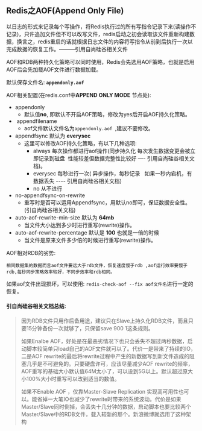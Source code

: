 ## Redis之AOF(Append Only File)

以日志的形式来记录每个写操作，将Redis执行过的所有写指令记录下来(读操作不记录)，只许追加文件但不可以改写文件，redis启动之初会读取该文件重新构建数据，换言之，redis重启的话就根据日志文件的内容将写指令从前到后执行一次以完成数据的恢复工作。———引用自尚硅谷相关文件

AOF和RDB两种持久化策略可以同时使用，Redis会先选用AOF策略，也就是启用AOF后会先加载AOF文件进行数据加载。

默认保存文件名: **`appendonly.aof`**

AOF相关配置(在redis.conf中**APPEND ONLY MODE** 节点处):

- appendonly
  - 默认值**no**, 即默认不开启AOF策略，修改为yes后开启AOF持久化策略。
-  appendfilename 
  - aof文件默认文件名为`appendonly.aof `,建议不要修改。
- appendfsync 默认为 **everysec**
  - 这里可以修改AOF持久化策略，有以下几种选项:
    - always   每次操作都进行aof操作(同步持久化 每次发生数据变更会被立即记录到磁盘  性能较差但数据完整性比较好 —- 引用自尚硅谷相关文档)。
    - everysec 每秒进行一次( 异步操作，每秒记录   如果一秒内宕机，有数据丢失 ---- 引用自尚硅谷相关文档)
    - no      从不进行
- no-appendfsync-on-rewrite 
  - 重写时是否可以运用Appendfsync，用默认no即可，保证数据安全性。 (引自尚硅谷相关文档)
- auto-aof-rewrite-min-size  默认为 **64mb**
  - 当文件大小达到多少时进行重写(rewrite)操作。
- auto-aof-rewrite-percentage  默认是 **100** 也就是一倍的时候
  - 当文件是原来文件多少倍的时候进行重写(rewrite)操作。



AOF相对RDB的劣势:

`相同数据集的数据而言aof文件要远大于rdb文件，恢复速度慢于rdb ,aof运行效率要慢于rdb,每秒同步策略效率较好，不同步效率和rdb相同。`

如果aof文件出现损坏，可以使用: `redis-check-aof --fix aof文件名`进行一定的恢复。

#### 引自尚硅谷相关文档总结:

> 因为RDB文件只用作后备用途，建议只在Slave上持久化RDB文件，而且只要15分钟备份一次就够了，只保留save 900 1这条规则。
>
> 如果Enalbe AOF，好处是在最恶劣情况下也只会丢失不超过两秒数据，启动脚本较简单只load自己的AOF文件就可以了。代价一是带来了持续的IO，二是AOF rewrite的最后将rewrite过程中产生的新数据写到新文件造成的阻塞几乎是不可避免的。只要硬盘许可，应该尽量减少AOF rewrite的频率，AOF重写的基础大小默认值64M太小了，可以设到5G以上。默认超过原大小100%大小时重写可以改到适当的数值。
>
> 如果不Enable AOF ，仅靠Master-Slave Replication 实现高可用性也可以。能省掉一大笔IO也减少了rewrite时带来的系统波动。代价是如果Master/Slave同时倒掉，会丢失十几分钟的数据，启动脚本也要比较两个Master/Slave中的RDB文件，载入较新的那个。新浪微博就选用了这种架构




